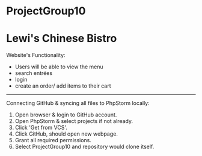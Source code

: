# ProjectGroup10
# Lewi's Chinese Bistro

Website's Functionality: 
- Users will be able to view the menu
- search entrées
- login 
- create an order/ add items to their cart

---

Connecting GitHub & syncing all files to PhpStorm locally:
1. Open browser & login to GitHub account.
2. Open PhpStorm & select projects if not already.
3. Click 'Get from VCS'.
4. Click GitHub, should open new webpage.
5. Grant all required permissions.
6. Select ProjectGroup10 and repository would clone itself.
